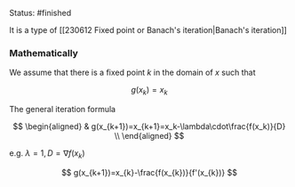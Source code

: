 Status: #finished  

It is a type of [[230612 Fixed point or Banach's iteration|Banach's iteration]] 
### Mathematically
We assume that there is a fixed point $k$ in the domain of $x$ such that

$$
g(x_k) = x_k
$$

The general iteration formula 

$$
\begin{aligned}
& g(x_{k+1})=x_{k+1}=x_k-\lambda\cdot\frac{f(x_k)}{D} \\
\end{aligned}
$$

$\text { e.g. } \lambda=1, D=\nabla f\left(x_k\right)$
 
$$
g(x_{k+1})=x_{k}-\frac{f(x_{k})}{f'(x_{k})}
$$

